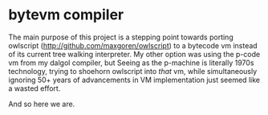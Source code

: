 # bytevm compiler

The main purpose of this project is a stepping point towards porting owlscript
(http://github.com/maxgoren/owlscript) to a bytecode vm instead of its current 
tree walking interpreter. My other option was using the p-code vm from my
dalgol compiler, but Seeing as the p-machine is literally 1970s technology, 
trying to shoehorn owlscript into _that_ vm, while simultaneously ignoring 50+ 
years of advancements in  VM implementation just seemed like a wasted effort.

And so here we are.
